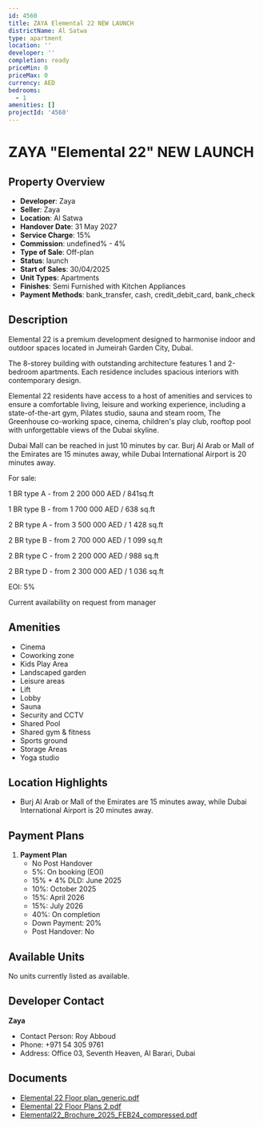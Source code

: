```yaml
---
id: 4560
title: ZAYA Elemental 22 NEW LAUNCH
districtName: Al Satwa
type: apartment
location: ''
developer: ''
completion: ready
priceMin: 0
priceMax: 0
currency: AED
bedrooms:
  - 1
amenities: []
projectId: '4560'
---
```


# ZAYA "Elemental 22" NEW LAUNCH

## Property Overview
- **Developer**: Zaya
- **Seller**: Zaya
- **Location**: Al Satwa
- **Handover Date**: 31 May 2027
- **Service Charge**: 15%
- **Commission**: undefined% - 4%
- **Type of Sale**: Off-plan
- **Status**: launch
- **Start of Sales**: 30/04/2025
- **Unit Types**: Apartments
- **Finishes**: Semi Furnished with Kitchen Appliances
- **Payment Methods**: bank_transfer, cash, credit_debit_card, bank_check

## Description
Elemental 22 is a premium development designed to harmonise indoor and outdoor spaces located in Jumeirah Garden City, Dubai. 

The 8-storey building with outstanding architecture features 1 and 2-bedroom apartments. Each residence includes spacious interiors with contemporary design.

Elemental 22 residents have access to a host of amenities and services to ensure a comfortable living, leisure and working experience, including a state-of-the-art gym, Pilates studio, sauna and steam room, The Greenhouse co-working space, cinema, children's play club, rooftop pool with unforgettable views of the Dubai skyline. 

Dubai Mall can be reached in just 10 minutes by car. Burj Al Arab or Mall of the Emirates are 15 minutes away, while Dubai International Airport is 20 minutes away.

For sale:

1 BR type A - from 2 200 000 AED / 841sq.ft

1 BR type B - from 1 700 000 AED / 638 sq.ft

2 BR type A - from 3 500 000 AED / 1 428 sq.ft

2 BR type B - from 2 700 000 AED / 1 099 sq.ft

2 BR type C - from 2 200 000 AED / 988 sq.ft

2 BR type D - from 2 300 000 AED / 1 036 sq.ft

EOI: 5%

Current availability on request from manager

## Amenities
- Cinema
- Coworking zone
- Kids Play Area
- Landscaped garden
- Leisure areas
- Lift
- Lobby
- Sauna
- Security and CCTV
- Shared Pool
- Shared gym & fitness
- Sports ground
- Storage Areas
- Yoga studio

## Location Highlights
- Burj Al Arab or Mall of the Emirates are 15 minutes away, while Dubai International Airport is 20 minutes away.

## Payment Plans
1. **Payment Plan**
   - No Post Handover
   - 5%: On booking (EOI)
   - 15% + 4% DLD: June 2025
   - 10%: October 2025
   - 15%: April 2026
   - 15%: July 2026
   - 40%: On completion
   - Down Payment: 20%
   - Post Handover: No

## Available Units
No units currently listed as available.

## Developer Contact
**Zaya**
- Contact Person: Roy Abboud
- Phone: +971 54 305 9761
- Address: Office 03, Seventh Heaven, Al Barari, Dubai

## Documents
- [Elemental 22 Floor plan_generic.pdf](https://cdn.geniemap.net/2025/02/25/HZR4QheCZ7aZJSzOGRHf0iJXzfvmtOGa0LVAOFAI.pdf)
- [Elemental 22 Floor Plans 2.pdf](https://cdn.geniemap.net/2025/02/25/X8ekMHL70XzPWvwigndlDdz5ToYppKhAT62cx7w6.pdf)
- [Elemental22_Brochure_2025_FEB24_compressed.pdf](https://cdn.geniemap.net/2025/02/25/TW6Q6CRic11saOk7ja5PfCNyGCRI8AANDJXQHWJQ.pdf)
